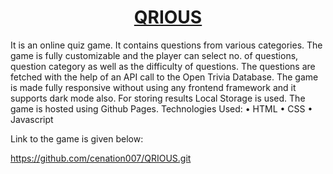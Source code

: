 <h1 align="center"><a href="https://ajitg1.github.io/QRIOUS/views/index.html">QRIOUS</a></h3>
It is an online quiz game. It contains questions from various categories. The game is fully customizable and the player can select no. of questions, question
category as well as the difficulty of questions. The questions are fetched with the help of an API call to the Open Trivia Database. The game is made fully
responsive without using any frontend framework and it supports dark mode also. For storing results Local Storage is used. The game is hosted using
Github Pages.
Technologies Used:
• HTML
• CSS
• Javascript

Link to the game is given below: 

 https://github.com/cenation007/QRIOUS.git
